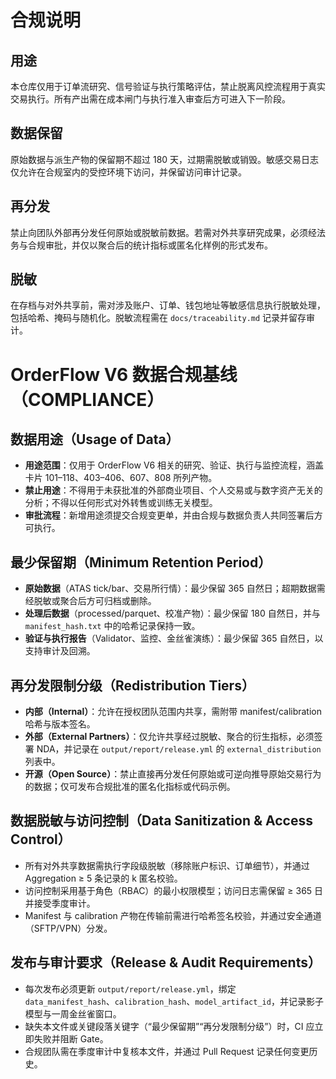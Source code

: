 # 合规说明

## 用途
本仓库仅用于订单流研究、信号验证与执行策略评估，禁止脱离风控流程用于真实交易执行。所有产出需在成本闸门与执行准入审查后方可进入下一阶段。

## 数据保留
原始数据与派生产物的保留期不超过 180 天，过期需脱敏或销毁。敏感交易日志仅允许在合规室内的受控环境下访问，并保留访问审计记录。

## 再分发
禁止向团队外部再分发任何原始或脱敏前数据。若需对外共享研究成果，必须经法务与合规审批，并仅以聚合后的统计指标或匿名化样例的形式发布。

## 脱敏
在存档与对外共享前，需对涉及账户、订单、钱包地址等敏感信息执行脱敏处理，包括哈希、掩码与随机化。脱敏流程需在 `docs/traceability.md` 记录并留存审计。
# OrderFlow V6 数据合规基线（COMPLIANCE）

## 数据用途（Usage of Data）
- **用途范围**：仅用于 OrderFlow V6 相关的研究、验证、执行与监控流程，涵盖卡片 101–118、403–406、607、808 所列产物。
- **禁止用途**：不得用于未获批准的外部商业项目、个人交易或与数字资产无关的分析；不得以任何形式对外转售或训练无关模型。
- **审批流程**：新增用途须提交合规变更单，并由合规与数据负责人共同签署后方可执行。

## 最少保留期（Minimum Retention Period）
- **原始数据**（ATAS tick/bar、交易所行情）：最少保留 365 自然日；超期数据需经脱敏或聚合后方可归档或删除。
- **处理后数据**（processed/parquet、校准产物）：最少保留 180 自然日，并与 `manifest_hash.txt` 中的哈希记录保持一致。
- **验证与执行报告**（Validator、监控、金丝雀演练）：最少保留 365 自然日，以支持审计及回溯。

## 再分发限制分级（Redistribution Tiers）
- **内部（Internal）**：允许在授权团队范围内共享，需附带 manifest/calibration 哈希与版本签名。
- **外部（External Partners）**：仅允许共享经过脱敏、聚合的衍生指标，必须签署 NDA，并记录在 `output/report/release.yml` 的 `external_distribution` 列表中。
- **开源（Open Source）**：禁止直接再分发任何原始或可逆向推导原始交易行为的数据；仅可发布合规批准的匿名化指标或代码示例。

## 数据脱敏与访问控制（Data Sanitization & Access Control）
- 所有对外共享数据需执行字段级脱敏（移除账户标识、订单细节），并通过 Aggregation ≥ 5 条记录的 k 匿名校验。
- 访问控制采用基于角色（RBAC）的最小权限模型；访问日志需保留 ≥ 365 日并接受季度审计。
- Manifest 与 calibration 产物在传输前需进行哈希签名校验，并通过安全通道（SFTP/VPN）分发。

## 发布与审计要求（Release & Audit Requirements）
- 每次发布必须更新 `output/report/release.yml`，绑定 `data_manifest_hash`、`calibration_hash`、`model_artifact_id`，并记录影子模型与一周金丝雀窗口。
- 缺失本文件或关键段落关键字（“最少保留期”“再分发限制分级”）时，CI 应立即失败并阻断 Gate。
- 合规团队需在季度审计中复核本文件，并通过 Pull Request 记录任何变更历史。


